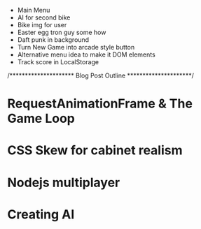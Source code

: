 - Main Menu
- AI for second bike
- Bike img for user
- Easter egg tron guy some how
- Daft punk in background
- Turn New Game into arcade style button
- Alternative menu idea to make it DOM elements
- Track score in LocalStorage

/*********************
 Blog Post Outline
 *********************/

# RequestAnimationFrame & The Game Loop

# CSS Skew for cabinet realism

# Nodejs multiplayer

# Creating AI
